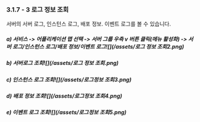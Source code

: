 ### 3.1.7 - 3 로그 정보 조회

서버의 서버 로그, 인스턴스 로그, 배포 정보. 이벤트 로그를 볼 수 있습니다.

##### a\) 서비스 -&gt; 어플리케이션 맵 선택 -&gt; 서버 그룹 우측 v 버튼 클릭\(메뉴 활성화\) -&gt; 서버 로그/인스턴스 로그/배포 정보/이벤트 로그![](/assets/로그 정보 조회2.png)

##### b\) 서버로그 조회![](/assets/로그 정보 조회.png)

##### c\) 인스턴스 로그 조회![](/assets/로그정보 조회3.png)

##### d\) 배포 정보 조회![](/assets/로그정보 조회4.png)

##### e\) 이벤트 로그 조회![](/assets/로그정보 조회5.png)



